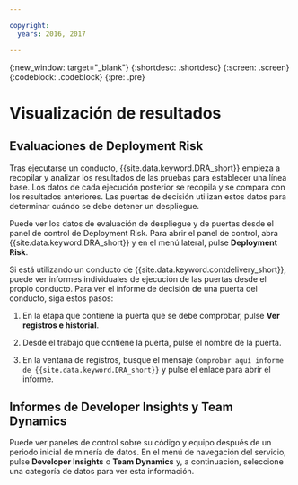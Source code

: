 ```yaml
---

copyright:
  years: 2016, 2017

---
```


{:new_window: target="_blank"}
{:shortdesc: .shortdesc}
{:screen: .screen}
{:codeblock: .codeblock}
{:pre: .pre}

# Visualización de resultados

## Evaluaciones de Deployment Risk

Tras ejecutarse un conducto, {{site.data.keyword.DRA_short}} empieza a recopilar y analizar los resultados de las pruebas para establecer una línea base. Los datos de cada ejecución posterior se recopila y se compara con los resultados anteriores. Las puertas de decisión utilizan estos datos para determinar cuándo se debe detener un despliegue. 

Puede ver los datos de evaluación de despliegue y de puertas desde el panel de control de Deployment Risk. Para abrir el panel de control, abra {{site.data.keyword.DRA_short}} y en el menú lateral, pulse **Deployment Risk**.

Si está utilizando un conducto de {{site.data.keyword.contdelivery_short}}, puede ver informes individuales de ejecución de las puertas desde el propio conducto. Para ver el informe de decisión de una puerta del conducto, siga estos pasos:

1. En la etapa que contiene la puerta que se debe comprobar, pulse **Ver registros e historial**.

2. Desde el trabajo que contiene la puerta, pulse el nombre de la puerta. 

3. En la ventana de registros, busque el mensaje `Comprobar aquí informe de {{site.data.keyword.DRA_short}}` y pulse el enlace para abrir el informe. 

## Informes de Developer Insights y Team Dynamics

Puede ver paneles de control sobre su código y equipo después de un periodo inicial de minería de datos. En el menú de navegación del servicio, pulse **Developer Insights** o **Team Dynamics** y, a continuación, seleccione una categoría de datos para ver esta información.  
